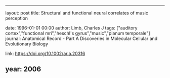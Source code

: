 ---
layout: post
title: Structural and functional neural correlates of music perception

date: 1996-01-01 00:00
author: Limb, Charles J
tags: ["auditory cortex","functional mri","heschl's gyrus","music","planum temporale"]
journal: Anatomical Record - Part A Discoveries in Molecular Cellular and Evolutionary Biology

link: https://doi.org/10.1002/ar.a.20316

year: 2006
----
